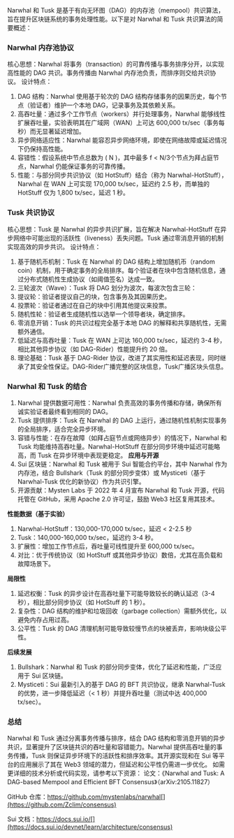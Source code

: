 Narwhal 和 Tusk 是基于有向无环图（DAG）的内存池（mempool）共识算法，旨在提升区块链系统的事务处理性能。以下是对 Narwhal 和 Tusk 共识算法的简要概述：
### Narwhal 内存池协议
核心思想：Narwhal 将事务（transaction）的可靠传播与事务排序分开，以实现高性能的 DAG 共识。事务传播由 Narwhal 内存池负责，而排序则交给共识协议。
设计特点：
1. DAG 结构：Narwhal 使用基于轮次的 DAG 结构存储事务的因果历史，每个节点（验证者）维护一个本地 DAG，记录事务及其依赖关系。
2. 高吞吐量：通过多个工作节点（workers）并行处理事务，Narwhal 能够线性扩展吞吐量，实验表明其在广域网（WAN）上可达 600,000 tx/sec（事务每秒）而无显著延迟增加。
3. 异步网络适应性：Narwhal 能容忍异步网络环境，即使在网络故障或延迟情况下仍保持高性能。
4. 容错性：假设系统中节点总数为 ( N )，其中最多 f < N/3个节点为拜占庭节点，Narwhal 仍能保证事务的可靠传播。
5. 性能：与部分同步共识协议（如 HotStuff）结合（称为 Narwhal-HotStuff），Narwhal 在 WAN 上可实现 170,000 tx/sec，延迟约 2.5 秒，而单独的 HotStuff 仅为 1,800 tx/sec，延迟 1 秒。
### Tusk 共识协议
核心思想：Tusk 是 Narwhal 的异步共识扩展，旨在解决 Narwhal-HotStuff 在异步网络中可能出现的活跃性（liveness）丢失问题。Tusk 通过零消息开销的机制实现高效的异步共识。
设计特点：
1. 基于随机币机制：Tusk 在 Narwhal 的 DAG 结构上增加随机币（random coin）机制，用于确定事务的全局排序。每个验证者在块中包含随机信息，通过分布式随机性生成协议（如阈值签名）达成一致。
2. 三轮波次（Wave）：Tusk 将 DAG 划分为波次，每波次包含三轮：
  1. 提议轮：验证者提议自己的块，包含事务及其因果历史。
  2. 投票轮：验证者通过在自己的块中引用其他提议来投票。
  3. 随机性轮：验证者生成随机性以选举一个领导者块，确定排序。
  4. 零消息开销：Tusk 的共识过程完全基于本地 DAG 的解释和共享随机性，无需额外通信。
  5. 低延迟与高吞吐量：Tusk 在 WAN 上可达 160,000 tx/sec，延迟约 3-4 秒，相比其他异步协议（如 DAG-Rider）性能提升约 20 倍。
  6. 理论基础：Tusk 基于 DAG-Rider 协议，改进了其实用性和延迟表现，同时继承了其安全性保证。DAG-Rider广播完整的区块信息，Tusk广播区块头信息。
### Narwhal 和 Tusk 的结合
1. Narwhal 提供数据可用性：Narwhal 负责高效的事务传播和存储，确保所有诚实验证者最终看到相同的 DAG。
2. Tusk 提供排序：Tusk 在 Narwhal 的 DAG 上运行，通过随机性机制实现事务的全局排序，适合完全异步环境。
3. 容错与性能：在存在故障（如拜占庭节点或网络异步）的情况下，Narwhal 和 Tusk 均能维持高吞吐量。Narwhal-HotStuff 在部分同步环境中延迟可能略高，而 Tusk 在异步环境中表现更稳定。
**应用与开源**
1. Sui 区块链：Narwhal 和 Tusk 被用于 Sui 智能合约平台，其中 Narwhal 作为内存池，结合 Bullshark（Tusk 的部分同步变体）或 Mysticeti（基于 Narwhal-Tusk 优化的新协议）作为共识引擎。
2. 开源贡献：Mysten Labs 于 2022 年 4 月宣布 Narwhal 和 Tusk 开源，代码托管在 GitHub，采用 Apache 2.0 许可证，鼓励 Web3 社区复用其技术。

**性能数据（基于实验）**
1. Narwhal-HotStuff：130,000-170,000 tx/sec，延迟 < 2-2.5 秒
2. Tusk：140,000-160,000 tx/sec，延迟约 3-4 秒。
3. 扩展性：增加工作节点后，吞吐量可线性提升至 600,000 tx/sec。
4. 对比：优于传统协议（如 HotStuff 或其他异步协议）数倍，尤其在高负载和故障场景下。

**局限性**
1. 延迟权衡：Tusk 的异步设计在高吞吐量下可能导致较长的确认延迟（3-4 秒），相比部分同步协议（如 HotStuff 的 1 秒）。
2. 复杂性：DAG 结构的维护和垃圾回收（garbage collection）需额外优化，以避免内存占用过高。
3. 公平性：Tusk 的 DAG 清理机制可能导致较慢节点的块被丢弃，影响块级公平性。

**后续发展**
1. Bullshark：Narwhal 和 Tusk 的部分同步变体，优化了延迟和性能，广泛应用于 Sui 区块链。
2. Mysticeti：Sui 最新引入的基于 DAG 的 BFT 共识协议，继承 Narwhal-Tusk 的优势，进一步降低延迟（< 1 秒）并提升吞吐量（测试中达 400,000 tx/sec）。
### 总结
Narwhal 和 Tusk 通过分离事务传播与排序，结合 DAG 结构和零消息开销的异步共识，显著提升了区块链共识的吞吐量和容错能力。Narwhal 提供高吞吐量的事务传播，Tusk 则保证异步环境下的活跃性和排序效率。其开源实现和在 Sui 等平台的应用展示了其在 Web3 领域的潜力，但延迟和公平性仍需进一步优化。
如需更详细的技术分析或代码实现，请参考以下资源：
论文：《Narwhal and Tusk: A DAG-based Mempool and Efficient BFT Consensus》（arXiv:2105.11827）

GitHub 仓库：https://github.com/mystenlabs/narwhal[](https://github.com/Zclim/consensus)

Sui 文档：https://docs.sui.io/[](https://docs.sui.io/devnet/learn/architecture/consensus)
